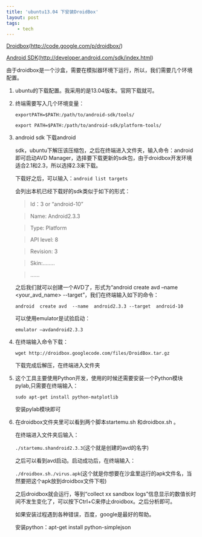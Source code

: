 ```yaml
---
title: 'ubuntu13.04 下安装DroidBox'
layout: post
tags:
    - tech
---
```


[Droidbox](http://code.google.com/p/droidbox/)(http://code.google.com/p/droidbox/)

[Android SDK](http://developer.android.com/sdk/index.html)(http://developer.android.com/sdk/index.html)

由于droidbox是一个沙盒，需要在模拟器环境下运行，所以，我们需要几个环境配置。

1. ubuntu的下载配置。我采用的是13.04版本。官网下载就可。

2. 终端需要写入几个环境变量：

    `exportPATH=$PATH:/path/to/android-sdk/tools/`

    `export PATH=$PATH:/path/to/android-sdk/platform-tools/`

3. android sdk 下载android 

    sdk，ubuntu下解压该压缩包，之后在终端进入文件夹，输入命令：android即可启动AVD Manager，选择要下载更新的sdk包，由于droidbox开发环境适合2.1和2.3，所以选择2.3来下载。

    下载好之后，可以输入：`android list targets`

    会列出本机已经下载好的sdk类似于如下的形式：

    >Id：3 or  “android-10”
    
    >Name: Android2.3.3
    
    >Type: Platform
    
    >API level: 8
    
    >Revision: 3
    
    >Skin:……..
    
    >……

    之后我们就可以创建一个AVD了，形式为“android create avd –name <your_avd_name> --target<targetID>”，我们在终端输入如下的命令：

    `android  create avd  --name  android2.3.3 --target  android-10`

    可以使用emulator是试验启动：

    `emulator –avdandroid2.3.3`

4. 在终端输入命令下载：

    `wget http://droidbox.googlecode.com/files/DroidBox.tar.gz`

    下载完成后解压，在终端进入文件夹

5. 这个工具主要使用Python开发，使用的时候还需要安装一个Python模块pylab,只需要在终端输入：
    
    `sudo apt-get install python-matplotlib`

    安装pylab模块即可

6. 在droidbox文件夹里可以看到两个脚本startemu.sh 和droidbox.sh 。

    在终端进入文件夹后输入：

    `./startemu.shandroid2.3.3`(这个就是创建的avd的名字)

    之后可以看到avd启动。启动成功后，在终端输入：

    `./droidbox.sh./virus.apk`(这个就是你想要在沙盒里运行的apk文件名，当然要把这个apk放到droidbox文件下啦)

    之后droidbox就会运行，等到“collect xx sandbox logs”信息显示的数值长时间不发生变化了，可以按下Ctrl+C来停止droidbox。之后分析即可。
 
    如果安装过程遇到各种错误，百度，google是最好的帮助。

    安装python：apt-get install python-simplejson